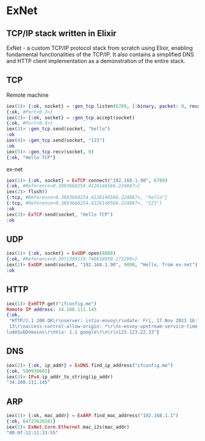 # ExNet

## TCP/IP stack written in Elixir ##

ExNet - a custom TCP/IP protocol stack from scratch using Elixir, enabling fundamental functionalities of the TCP/IP. It also contains a simplified DNS and HTTP client implementation as a demonstration of the entire stack.

## TCP

Remote machine
```elixir
iex(1)> {:ok, socket} = :gen_tcp.listen(6789, [:binary, packet: 0, reuseaddr: true, active: false])
{:ok, #Port<0.3>}
iex(2)> {:ok, socket} = :gen_tcp.accept(socket)
{:ok, #Port<0.4>}
iex(3)> :gen_tcp.send(socket, "hello")
:ok
iex(4)> :gen_tcp.send(socket, "123")
:ok
iex(5)> :gen_tcp.recv(socket, 0)
{:ok, "Hello TCP"}
```

ex-net
```elixir
iex(1)> {:ok, socket} = ExTCP.connect("192.168.1.90", 6789)
{:ok, #Reference<0.3893668254.4126146566.224887>}
iex(2)> flush()
{:tcp, #Reference<0.3893668254.4126146566.224887>, "hello"}
{:tcp, #Reference<0.3893668254.4126146566.224887>, "123"}
:ok
iex(3)> ExTCP.send(socket, "Hello TCP")
:ok
```

## UDP

```elixir
iex(1)> {:ok, socket} = ExUDP.open(8888)
{:ok, #Reference<0.3071399119.740818950.172299>}
iex(2)> ExUDP.send(socket, "192.168.1.90", 9090, "Hello, from ex-net")
:ok
```

## HTTP
```elixir
iex(1)> ExHTTP.get("ifconfig.me")
Remote IP address: 34.160.111.145
{:ok,
 "HTTP/1.1 200 OK\r\nserver: istio-envoy\r\ndate: Fri, 17 Nov 2023 16:13:49 GMT\r\ncontent-type: text/plain\r\nContent-Length:
 13\r\naccess-control-allow-origin: *\r\nx-envoy-upstream-service-time: 0\r\nstrict-transport-security: max-age=2592000; inc
ludeSubDomains\r\nVia: 1.1 google\r\n\r\n123.123.22.33"}
```

## DNS

```elixir
iex(2)> {:ok, ip_addr} = ExDNS.find_ip_address("ifconfig.me")
{:ok, 580939665}
iex(3)> IPv4.ip_addr_to_string(ip_addr)
"34.160.111.145"
```

## ARP
```elixir
iex(1)> {:ok, mac_addr} = ExARP.find_mac_address("192.168.1.1")
{:ok, 64727626581}
iex(2)> ExNet.Core.Ethernet.mac_i2s(mac_addr)
"00:0f:12:11:33:55"
```
